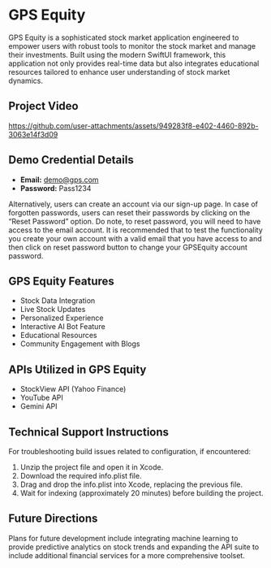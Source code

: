 # GPS Equity
GPS Equity is a sophisticated stock market application engineered to empower users with robust tools to
monitor the stock market and manage their investments. Built using the modern SwiftUI framework, this
application not only provides real-time data but also integrates educational resources tailored to enhance
user understanding of stock market dynamics. 

## Project Video
https://github.com/user-attachments/assets/949283f8-e402-4460-892b-3063e14f3d09

## Demo Credential Details
- **Email:** demo@gps.com
- **Password:** Pass1234

Alternatively, users can create an account via our sign-up page. In case of forgotten passwords, users can
reset their passwords by clicking on the “Reset Password” option. Do note, to reset password, you will need
to have access to the email account. It is recommended that to test the functionality you create your own
account with a valid email that you have access to and then click on reset password button to change your
GPSEquity account password.

## GPS Equity Features
- Stock Data Integration
- Live Stock Updates
- Personalized Experience
- Interactive AI Bot Feature
- Educational Resources
- Community Engagement with Blogs

## APIs Utilized in GPS Equity
- StockView API (Yahoo Finance)
- YouTube API
- Gemini API

## Technical Support Instructions
For troubleshooting build issues related to configuration, if encountered:
1. Unzip the project file and open it in Xcode.
2. Download the required info.plist file.
3. Drag and drop the info.plist into Xcode, replacing the previous file.
4. Wait for indexing (approximately 20 minutes) before building the project.

## Future Directions
Plans for future development include integrating machine learning to provide predictive analytics on stock
trends and expanding the API suite to include additional financial services for a more comprehensive toolset.
